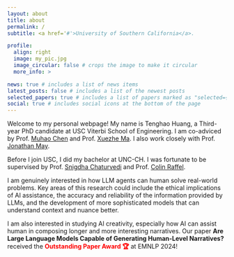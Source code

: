 ```yaml
---
layout: about
title: about
permalink: /
subtitle: <a href='#'>University of Southern California</a>.

profile:
  align: right
  image: my_pic.jpg
  image_circular: false # crops the image to make it circular
  more_info: >

news: true # includes a list of news items
latest_posts: false # includes a list of the newest posts
selected_papers: true # includes a list of papers marked as "selected={true}"
social: true # includes social icons at the bottom of the page
---
```


Welcome to my personal webpage! My name is Tenghao Huang, a Third-year PhD candidate at USC Viterbi School of Engineering. I am co-adviced by Prof. <a href="https://muhaochen.github.io/">Muhao Chen</a> and Prof. <a href="https://xuezhemax.github.io/">Xuezhe Ma</a>. I also work closely with Prof. [Jonathan May](https://jonmay.github.io/webpage/).

Before I join USC, I did my bachelor at UNC-CH. I was fortunate to be supervised by Prof. <a href="https://sites.google.com/site/snigdhac/">Snigdha Chaturvedi</a> and Prof. <a href="https://colinraffel.com/">Colin Raffel</a>.

I am genuinely interested in how LLM agents can human solve real-world problems. Key areas of this research could include the ethical implications of AI assistance, the accuracy and reliability of the information provided by LLMs, and the development of more sophisticated models that can understand context and nuance better.

I am also interested in studying AI creativity, especially how AI can assist human in composing longer and more interesting narratives. Our paper **Are Large Language Models Capable of Generating Human-Level Narratives?** received the **<span style="color:red;">Outstanding Paper Award 🏆</span>** at EMNLP 2024!
